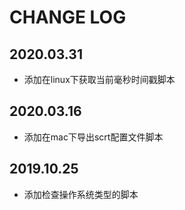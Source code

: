 # CHANGE LOG


## 2020.03.31
+ 添加在linux下获取当前毫秒时间戳脚本

## 2020.03.16
+ 添加在mac下导出scrt配置文件脚本

## 2019.10.25
+ 添加检查操作系统类型的脚本
